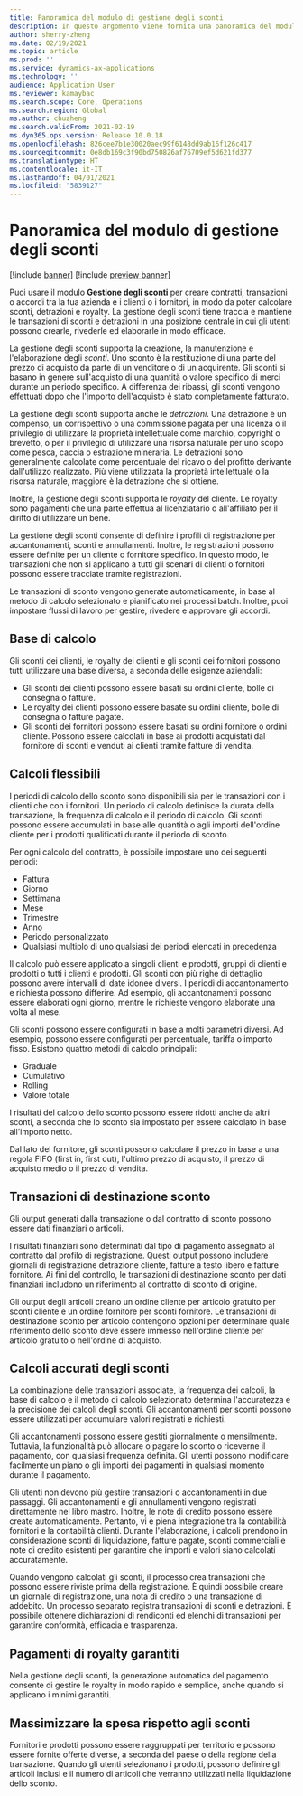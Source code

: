 ```yaml
---
title: Panoramica del modulo di gestione degli sconti
description: In questo argomento viene fornita una panoramica del modulo di gestione degli sconti per Microsoft Dynamics 365 Supply Chain Management.
author: sherry-zheng
ms.date: 02/19/2021
ms.topic: article
ms.prod: ''
ms.service: dynamics-ax-applications
ms.technology: ''
audience: Application User
ms.reviewer: kamaybac
ms.search.scope: Core, Operations
ms.search.region: Global
ms.author: chuzheng
ms.search.validFrom: 2021-02-19
ms.dyn365.ops.version: Release 10.0.18
ms.openlocfilehash: 826cee7b1e30020aec99f6148dd9ab16f126c417
ms.sourcegitcommit: 0e8db169c3f90bd750826af76709ef5d621fd377
ms.translationtype: HT
ms.contentlocale: it-IT
ms.lasthandoff: 04/01/2021
ms.locfileid: "5839127"
---
```

# <a name="rebate-management-module-overview"></a>Panoramica del modulo di gestione degli sconti

[!include [banner](../includes/banner.md)]
[!include [preview banner](../includes/preview-banner.md)]

Puoi usare il modulo **Gestione degli sconti** per creare contratti, transazioni o accordi tra la tua azienda e i clienti o i fornitori, in modo da poter calcolare sconti, detrazioni e royalty. La gestione degli sconti tiene traccia e mantiene le transazioni di sconti e detrazioni in una posizione centrale in cui gli utenti possono crearle, rivederle ed elaborarle in modo efficace.

La gestione degli sconti supporta la creazione, la manutenzione e l'elaborazione degli *sconti*. Uno sconto è la restituzione di una parte del prezzo di acquisto da parte di un venditore o di un acquirente. Gli sconti si basano in genere sull'acquisto di una quantità o valore specifico di merci durante un periodo specifico. A differenza dei ribassi, gli sconti vengono effettuati dopo che l'importo dell'acquisto è stato completamente fatturato.

La gestione degli sconti supporta anche le *detrazioni*. Una detrazione è un compenso, un corrispettivo o una commissione pagata per una licenza o il privilegio di utilizzare la proprietà intellettuale come marchio, copyright o brevetto, o per il privilegio di utilizzare una risorsa naturale per uno scopo come pesca, caccia o estrazione mineraria. Le detrazioni sono generalmente calcolate come percentuale del ricavo o del profitto derivante dall'utilizzo realizzato. Più viene utilizzata la proprietà intellettuale o la risorsa naturale, maggiore è la detrazione che si ottiene.

Inoltre, la gestione degli sconti supporta le *royalty* del cliente. Le royalty sono pagamenti che una parte effettua al licenziatario o all'affiliato per il diritto di utilizzare un bene.

La gestione degli sconti consente di definire i profili di registrazione per accantonamenti, sconti e annullamenti. Inoltre, le registrazioni possono essere definite per un cliente o fornitore specifico. In questo modo, le transazioni che non si applicano a tutti gli scenari di clienti o fornitori possono essere tracciate tramite registrazioni.

Le transazioni di sconto vengono generate automaticamente, in base al metodo di calcolo selezionato e pianificato nei processi batch. Inoltre, puoi impostare flussi di lavoro per gestire, rivedere e approvare gli accordi.

## <a name="basis-calculation"></a>Base di calcolo

Gli sconti dei clienti, le royalty dei clienti e gli sconti dei fornitori possono tutti utilizzare una base diversa, a seconda delle esigenze aziendali:

- Gli sconti dei clienti possono essere basati su ordini cliente, bolle di consegna o fatture.
- Le royalty dei clienti possono essere basate su ordini cliente, bolle di consegna o fatture pagate.
- Gli sconti dei fornitori possono essere basati su ordini fornitore o ordini cliente. Possono essere calcolati in base ai prodotti acquistati dal fornitore di sconti e venduti ai clienti tramite fatture di vendita.

## <a name="flexible-calculations"></a>Calcoli flessibili

I periodi di calcolo dello sconto sono disponibili sia per le transazioni con i clienti che con i fornitori. Un periodo di calcolo definisce la durata della transazione, la frequenza di calcolo e il periodo di calcolo. Gli sconti possono essere accumulati in base alle quantità o agli importi dell'ordine cliente per i prodotti qualificati durante il periodo di sconto.

Per ogni calcolo del contratto, è possibile impostare uno dei seguenti periodi:

- Fattura
- Giorno
- Settimana
- Mese
- Trimestre
- Anno
- Periodo personalizzato
- Qualsiasi multiplo di uno qualsiasi dei periodi elencati in precedenza

Il calcolo può essere applicato a singoli clienti e prodotti, gruppi di clienti e prodotti o tutti i clienti e prodotti. Gli sconti con più righe di dettaglio possono avere intervalli di date idonee diversi. I periodi di accantonamento e richiesta possono differire. Ad esempio, gli accantonamenti possono essere elaborati ogni giorno, mentre le richieste vengono elaborate una volta al mese.

Gli sconti possono essere configurati in base a molti parametri diversi. Ad esempio, possono essere configurati per percentuale, tariffa o importo fisso. Esistono quattro metodi di calcolo principali:

- Graduale
- Cumulativo
- Rolling
- Valore totale

I risultati del calcolo dello sconto possono essere ridotti anche da altri sconti, a seconda che lo sconto sia impostato per essere calcolato in base all'importo netto.

Dal lato del fornitore, gli sconti possono calcolare il prezzo in base a una regola FIFO (first in, first out), l'ultimo prezzo di acquisto, il prezzo di acquisto medio o il prezzo di vendita.

## <a name="rebate-target-transactions"></a>Transazioni di destinazione sconto

Gli output generati dalla transazione o dal contratto di sconto possono essere dati finanziari o articoli.

I risultati finanziari sono determinati dal tipo di pagamento assegnato al contratto dal profilo di registrazione. Questi output possono includere giornali di registrazione detrazione cliente, fatture a testo libero e fatture fornitore. Ai fini del controllo, le transazioni di destinazione sconto per dati finanziari includono un riferimento al contratto di sconto di origine.

Gli output degli articoli creano un ordine cliente per articolo gratuito per sconti cliente e un ordine fornitore per sconti fornitore. Le transazioni di destinazione sconto per articolo contengono opzioni per determinare quale riferimento dello sconto deve essere immesso nell'ordine cliente per articolo gratuito o nell'ordine di acquisto.

## <a name="accurate-rebate-calculations"></a>Calcoli accurati degli sconti

La combinazione delle transazioni associate, la frequenza dei calcoli, la base di calcolo e il metodo di calcolo selezionato determina l'accuratezza e la precisione dei calcoli degli sconti. Gli accantonamenti per sconti possono essere utilizzati per accumulare valori registrati e richiesti.

Gli accantonamenti possono essere gestiti giornalmente o mensilmente. Tuttavia, la funzionalità può allocare o pagare lo sconto o riceverne il pagamento, con qualsiasi frequenza definita. Gli utenti possono modificare facilmente un piano o gli importi dei pagamenti in qualsiasi momento durante il pagamento.

Gli utenti non devono più gestire transazioni o accantonamenti in due passaggi. Gli accantonamenti e gli annullamenti vengono registrati direttamente nel libro mastro. Inoltre, le note di credito possono essere create automaticamente. Pertanto, vi è piena integrazione tra la contabilità fornitori e la contabilità clienti. Durante l'elaborazione, i calcoli prendono in considerazione sconti di liquidazione, fatture pagate, sconti commerciali e note di credito esistenti per garantire che importi e valori siano calcolati accuratamente.

Quando vengono calcolati gli sconti, il processo crea transazioni che possono essere riviste prima della registrazione. È quindi possibile creare un giornale di registrazione, una nota di credito o una transazione di addebito. Un processo separato registra transazioni di sconti e detrazioni. È possibile ottenere dichiarazioni di rendiconti ed elenchi di transazioni per garantire conformità, efficacia e trasparenza.

## <a name="guaranteed-royalty-payments"></a>Pagamenti di royalty garantiti

Nella gestione degli sconti, la generazione automatica del pagamento consente di gestire le royalty in modo rapido e semplice, anche quando si applicano i minimi garantiti. 

## <a name="maximizing-spend-versus-rebates"></a>Massimizzare la spesa rispetto agli sconti

Fornitori e prodotti possono essere raggruppati per territorio e possono essere fornite offerte diverse, a seconda del paese o della regione della transazione. Quando gli utenti selezionano i prodotti, possono definire gli articoli inclusi e il numero di articoli che verranno utilizzati nella liquidazione dello sconto.
